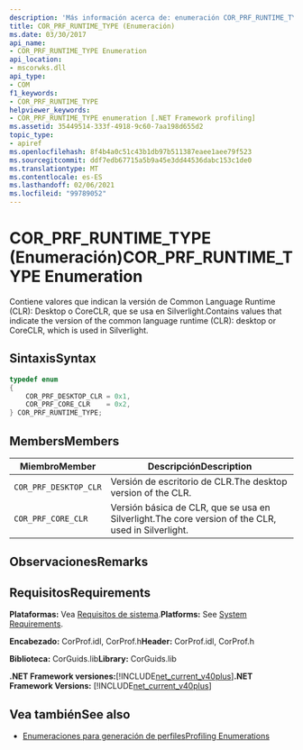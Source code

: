 ```yaml
---
description: 'Más información acerca de: enumeración COR_PRF_RUNTIME_TYPE'
title: COR_PRF_RUNTIME_TYPE (Enumeración)
ms.date: 03/30/2017
api_name:
- COR_PRF_RUNTIME_TYPE Enumeration
api_location:
- mscorwks.dll
api_type:
- COM
f1_keywords:
- COR_PRF_RUNTIME_TYPE
helpviewer_keywords:
- COR_PRF_RUNTIME_TYPE enumeration [.NET Framework profiling]
ms.assetid: 35449514-333f-4918-9c60-7aa198d655d2
topic_type:
- apiref
ms.openlocfilehash: 8f4b4a0c51c43b1db97b511387eaee1aee79f523
ms.sourcegitcommit: ddf7edb67715a5b9a45e3dd44536dabc153c1de0
ms.translationtype: MT
ms.contentlocale: es-ES
ms.lasthandoff: 02/06/2021
ms.locfileid: "99789052"
---
```

# <a name="cor_prf_runtime_type-enumeration"></a><span data-ttu-id="a78ec-103">COR_PRF_RUNTIME_TYPE (Enumeración)</span><span class="sxs-lookup"><span data-stu-id="a78ec-103">COR_PRF_RUNTIME_TYPE Enumeration</span></span>

<span data-ttu-id="a78ec-104">Contiene valores que indican la versión de Common Language Runtime (CLR): Desktop o CoreCLR, que se usa en Silverlight.</span><span class="sxs-lookup"><span data-stu-id="a78ec-104">Contains values that indicate the version of the common language runtime (CLR): desktop or CoreCLR, which is used in Silverlight.</span></span>  
  
## <a name="syntax"></a><span data-ttu-id="a78ec-105">Sintaxis</span><span class="sxs-lookup"><span data-stu-id="a78ec-105">Syntax</span></span>  
  
```cpp  
typedef enum  
{  
    COR_PRF_DESKTOP_CLR = 0x1,  
    COR_PRF_CORE_CLR    = 0x2,  
} COR_PRF_RUNTIME_TYPE;  
```  
  
## <a name="members"></a><span data-ttu-id="a78ec-106">Members</span><span class="sxs-lookup"><span data-stu-id="a78ec-106">Members</span></span>  
  
|<span data-ttu-id="a78ec-107">Miembro</span><span class="sxs-lookup"><span data-stu-id="a78ec-107">Member</span></span>|<span data-ttu-id="a78ec-108">Descripción</span><span class="sxs-lookup"><span data-stu-id="a78ec-108">Description</span></span>|  
|------------|-----------------|  
|`COR_PRF_DESKTOP_CLR`|<span data-ttu-id="a78ec-109">Versión de escritorio de CLR.</span><span class="sxs-lookup"><span data-stu-id="a78ec-109">The desktop version of the CLR.</span></span>|  
|`COR_PRF_CORE_CLR`|<span data-ttu-id="a78ec-110">Versión básica de CLR, que se usa en Silverlight.</span><span class="sxs-lookup"><span data-stu-id="a78ec-110">The core version of the CLR, used in Silverlight.</span></span>|  
  
## <a name="remarks"></a><span data-ttu-id="a78ec-111">Observaciones</span><span class="sxs-lookup"><span data-stu-id="a78ec-111">Remarks</span></span>  
  
## <a name="requirements"></a><span data-ttu-id="a78ec-112">Requisitos</span><span class="sxs-lookup"><span data-stu-id="a78ec-112">Requirements</span></span>  

 <span data-ttu-id="a78ec-113">**Plataformas:** Vea [Requisitos de sistema](../../get-started/system-requirements.md).</span><span class="sxs-lookup"><span data-stu-id="a78ec-113">**Platforms:** See [System Requirements](../../get-started/system-requirements.md).</span></span>  
  
 <span data-ttu-id="a78ec-114">**Encabezado:** CorProf.idl, CorProf.h</span><span class="sxs-lookup"><span data-stu-id="a78ec-114">**Header:** CorProf.idl, CorProf.h</span></span>  
  
 <span data-ttu-id="a78ec-115">**Biblioteca:** CorGuids.lib</span><span class="sxs-lookup"><span data-stu-id="a78ec-115">**Library:** CorGuids.lib</span></span>  
  
 <span data-ttu-id="a78ec-116">**.NET Framework versiones:**[!INCLUDE[net_current_v40plus](../../../../includes/net-current-v40plus-md.md)]</span><span class="sxs-lookup"><span data-stu-id="a78ec-116">**.NET Framework Versions:** [!INCLUDE[net_current_v40plus](../../../../includes/net-current-v40plus-md.md)]</span></span>  
  
## <a name="see-also"></a><span data-ttu-id="a78ec-117">Vea también</span><span class="sxs-lookup"><span data-stu-id="a78ec-117">See also</span></span>

- [<span data-ttu-id="a78ec-118">Enumeraciones para generación de perfiles</span><span class="sxs-lookup"><span data-stu-id="a78ec-118">Profiling Enumerations</span></span>](profiling-enumerations.md)
